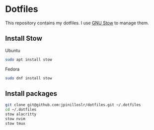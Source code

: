# Dotfiles

This repository contains my dotfiles. I use [GNU Stow](https://www.gnu.org/software/stow/) to manage them.

## Install Stow

Ubuntu

```bash
sudo apt install stow
```

Fedora

```bash
sudo dnf install stow
```

## Install packages

```bash
git clone git@github.com:jpinilloslr/dotfiles.git ~/.dotfiles
cd ~/.dotfiles
stow alacritty
stow nvim
stow tmux
```
